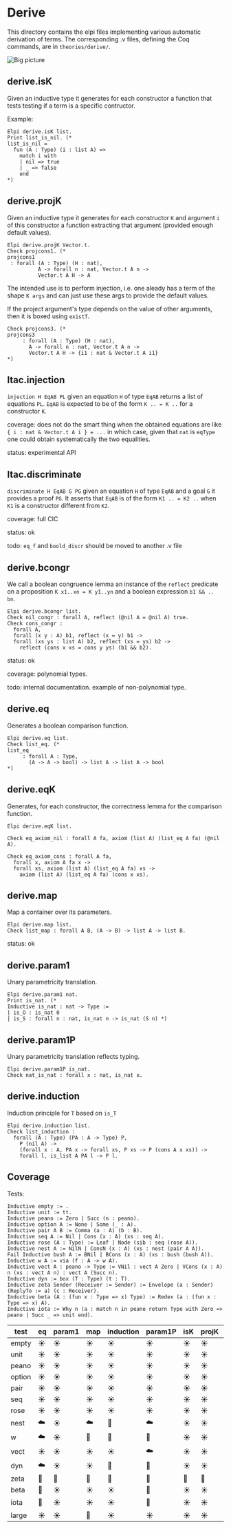 # Derive

This directory contains the elpi files implementing various automatic
derivation of terms.  The corresponding .v files, defining the Coq commands,
are in `theories/derive/`.

![Big picture](derive.svg)


## derive.isK

Given an inductive type it generates for each constructor a function that tests testing if a term is a specific
contructor.

Example: 
```coq
Elpi derive.isK list.
Print list_is_nil. (*
list_is_nil = 
  fun (A : Type) (i : list A) =>
    match i with
    | nil => true
    | _ => false
    end
*)
```

## derive.projK

Given an inductive type it generates for each constructor `K` and argument
`i` of this constructor a function extracting that argument (provided enough
default values).

```coq
Elpi derive.projK Vector.t.
Check projcons1. (*
projcons1 
 : forall (A : Type) (H : nat),
          A -> forall n : nat, Vector.t A n ->
          Vector.t A H -> A
```
The intended use is to perform injection, i.e. one aleady has a term of the
shape `K args` and can just use these args to provide the default values.

If the project argument's type depends on the value of other arguments, then it
is boxed using `existT`.
```coq
Check projcons3. (*
projcons3
     : forall (A : Type) (H : nat),
       A -> forall n : nat, Vector.t A n ->
       Vector.t A H -> {i1 : nat & Vector.t A i1}
*)
```

## ltac.injection

`injection H EqAB PL` given an equation `H` of type `EqAB` returns a list
of equations `PL`. `EqAB` is expected to be of the form `K .. = K ..` for
a constructor `K`.

coverage: does not do the smart thing when the obtained equations are like `{ i : nat & Vector.t A i } = ...` in which case, given that `nat` is `eqType` one could obtain systematically the two equalities.

status: experimental API

## ltac.discriminate

`discriminate H EqAB G PG` given an equation `H` of type `EqAB` and
a goal `G` it provides a proof `PG`. It asserts that `EqAB` is of
the form `K1 .. = K2 ..` when `K1` is a constructor different from `K2`.

coverage: full CIC

status: ok

todo: `eq_f` and `boold_discr` should be moved to another .v file


## derive.bcongr

We call a boolean congruence lemma an instance of the `reflect` predicate
on a proposition `K x1..xn = K y1..yn` and a boolean expression `b1 && .. bn`.

```coq
Elpi derive.bcongr list.
Check nil_congr : forall A, reflect (@nil A = @nil A) true.
Check cons_congr :
  forall A,
  forall (x y : A) b1, reflect (x = y) b1 ->
  forall (xs ys : list A) b2, reflect (xs = ys) b2 ->
    reflect (cons x xs = cons y ys) (b1 && b2).
```

status: ok

coverage: polynomial types.

todo: internal documentation. example of non-polynomial type.

## derive.eq

Generates a boolean comparison function.

```coq
Elpi derive.eq list. 
Check list_eq. (*
list_eq
     : forall A : Type,
       (A -> A -> bool) -> list A -> list A -> bool
*)
```

## derive.eqK

Generates, for each constructor, the correctness lemma for the comparison
function.

```coq
Elpi derive.eqK list.

Check eq_axiom_nil : forall A fa, axiom (list A) (list_eq A fa) (@nil A).

Check eq_axiom_cons : forall A fa,
  forall x, axiom A fa x ->
  forall xs, axiom (list A) (list_eq A fa) xs ->
    axiom (list A) (list_eq A fa) (cons x xs).
```

## derive.map

Map a container over its parameters. 

```coq
Elpi derive.map list.
Check list_map : forall A B, (A -> B) -> list A -> list B.
```

status: ok

## derive.param1

Unary parametricity translation.

```coq
Elpi derive.param1 nat.
Print is_nat. (*
Inductive is_nat : nat -> Type :=
| is_O : is_nat 0
| is_S : forall n : nat, is_nat n -> is_nat (S n) *)
```

## derive.param1P

Unary parametricity translation reflects typing.

```coq
Elpi derive.param1P is_nat.
Check nat_is_nat : forall x : nat, is_nat x.
```

## derive.induction

Induction principle for `T` based on `is_T`

```coq
Elpi derive.induction list.
Check list_induction :
  forall (A : Type) (PA : A -> Type) P,
    P (nil A) ->
    (forall x : A, PA x -> forall xs, P xs -> P (cons A x xs)) ->
    forall l, is_list A PA l -> P l.
```

## Coverage

Tests:

```coq
Inductive empty := .
Inductive unit := tt.
Inductive peano := Zero | Succ (n : peano).
Inductive option A := None | Some (_ : A).
Inductive pair A B := Comma (a : A) (b : B).
Inductive seq A := Nil | Cons (x : A) (xs : seq A).
Inductive rose (A : Type) := Leaf | Node (sib : seq (rose A)).
Inductive nest A := NilN | ConsN (x : A) (xs : nest (pair A A)).
Fail Inductive bush A := BNil | BCons (x : A) (xs : bush (bush A)).
Inductive w A := via (f : A -> w A).
Inductive vect A : peano -> Type := VNil : vect A Zero | VCons (x : A) n (xs : vect A n) : vect A (Succ n).
Inductive dyn := box (T : Type) (t : T).
Inductive zeta Sender (Receiver := Sender) := Envelope (a : Sender) (ReplyTo := a) (c : Receiver).
Inductive beta (A : (fun x : Type => x) Type) := Redex (a : (fun x : Type => x) A).
Inductive iota := Why n (a : match n in peano return Type with Zero => peano | Succ _ => unit end).
```

test   | eq      | param1  | map     | induction | param1P | isK     | projK   | injection | discriminate | bcongr  | eqK     | eqcorrect | eqOK
-------|---------|---------|---------|-----------|---------|---------|---------|-----------|--------------|---------|---------|-----------|-----
empty  | :sunny: | :sunny: | :sunny: | :sunny:   | :sunny: | :sunny: | :sunny: |           |              | :sunny: | :sunny: |
unit   | :sunny: | :sunny: | :sunny: | :sunny:   | :sunny: | :sunny: | :sunny: |           |              | :sunny: | :sunny: |
peano  | :sunny: | :sunny: | :sunny: | :sunny:   | :sunny: | :sunny: | :sunny: |           |              | :sunny: | :sunny: |
option | :sunny: | :sunny: | :sunny: | :sunny:   | :sunny: | :sunny: | :sunny: |           |              | :sunny: | :sunny: |
pair   | :sunny: | :sunny: | :sunny: | :sunny:   | :sunny: | :sunny: | :sunny: |           |              | :sunny: | :sunny: |
seq    | :sunny: | :sunny: | :sunny: | :sunny:   | :sunny: | :sunny: | :sunny: |           |              | :sunny: | :sunny: |
rose   | :sunny: | :sunny: | :sunny: | :sunny:   | :sunny: | :sunny: | :sunny: |           |              | :sunny: | :sunny: |
nest   | :cloud: | :sunny: | :cloud: | :bug:     | :cloud: | :sunny: | :sunny: |           |              | :sunny: | :bug:   |
w      | :cloud: | :sunny: | :bug:   | :bug:     | :bug:   | :sunny: | :sunny: |           |              | :sunny: | :bug:   |
vect   | :sunny: | :sunny: | :sunny: | :sunny:   | :cloud: | :sunny: | :sunny: |           |              | :bug:   | :bug:   |
dyn    | :cloud: | :sunny: | :sunny: | :bug:     | :bug:   | :sunny: | :sunny: |           |              | :bug:   | :bug:   |
zeta   | :bug:   | :bug:   | :bug:   | :bug:     | :bug:   | :bug:   | :bug:   |           |              | :sunny: | :bug:   |
beta   | :bug:   | :sunny: | :sunny: | :sunny:   | :bug:   | :sunny: | :sunny: |           |              | :sunny: | :bug:   |
iota   | :bug:   | :sunny: | :sunny: | :sunny:   | :bug:   | :sunny: | :sunny: |           |              | :cloud: | :bug:   |
large  | :sunny: | :sunny: | :bug:   | :sunny:   | :sunny: | :sunny: | :sunny: |           |              | :sunny: | :sunny: |
